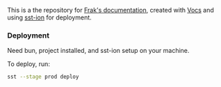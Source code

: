 This is a the repository for [Frak's documentation](https://docs.frak.id), created with [Vocs](https://vocs.dev) and using [sst-ion](https://github.com/sst/ion) for deployment.

### Deployment

Need bun, project installed, and sst-ion setup on your machine.

To deploy, run:
```bash
sst --stage prod deploy
```